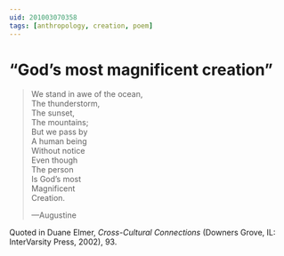 ```yaml
---
uid: 201003070358
tags: [anthropology, creation, poem]
---
```


# “God’s most magnificent creation”

> We stand in awe of the ocean,  
> The thunderstorm,  
> The sunset,  
> The mountains;  
> But we pass by  
> A human being  
> Without notice  
> Even though  
> The person  
> Is God’s most  
> Magnificent  
> Creation.
> 
> —Augustine  

Quoted in Duane Elmer, *Cross-Cultural Connections* (Downers Grove, IL: InterVarsity Press, 2002), 93.
